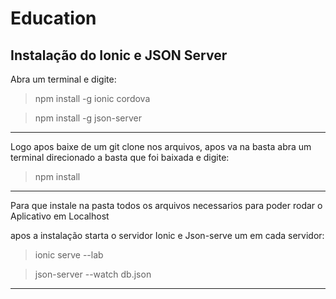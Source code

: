 # Education

## Instalação do Ionic e JSON Server

Abra um terminal e digite:

>  npm install -g ionic cordova

> npm install -g json-server
---

Logo apos baixe de um git clone nos arquivos, apos va na basta abra um terminal direcionado a basta que foi baixada e digite:

> npm install 
----

Para que instale na pasta todos os arquivos necessarios para poder rodar o Aplicativo em Localhost

apos a instalação starta o servidor Ionic e Json-serve um em cada servidor:

> ionic serve --lab

> json-server --watch db.json
----
